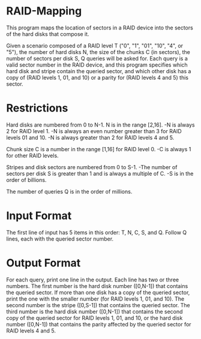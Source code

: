 # RAID-Mapping
This program maps the location of sectors in a RAID device into the sectors of the hard disks that compose it.

Given a scenario composed of a RAID level T ("0", "1", "01", "10", "4", or "5"), the number of hard disks N, the size of the chunks C (in sectors), the number of sectors per disk S, Q queries will be asked for. Each query is a valid sector number in the RAID device, and this program specifies which hard disk and stripe contain the queried sector, and which other disk has a copy of (RAID levels 1, 01, and 10) or a parity for (RAID levels 4 and 5) this sector. 

# Restrictions
Hard disks are numbered from 0 to N-1. N is in the range [2,16].
  -N is always 2 for RAID level 1.
  -N is always an even number greater than 3 for RAID levels 01 and 10.
  -N is always greater than 2 for RAID levels 4 and 5.
  
Chunk size C is a number in the range [1,16] for RAID level 0.
  -C is always 1 for other RAID levels.
  
Stripes and disk sectors are numbered from 0 to S-1.
  -The number of sectors per disk S is greater than 1 and is always a multiple of C.
  -S is in the order of billions.
  
The number of queries Q is in the order of millions.

# Input Format
The first line of input has 5 items in this order: T, N, C, S, and Q. Follow Q lines, each with the queried sector number.

# Output Format
For each query, print one line in the output. Each line has two or three numbers. The first number is the hard disk number ([0,N-1]) that contains the queried sector. If more than one disk has a copy of the queried sector, print the one with the smaller number (for RAID levels 1, 01, and 10). The second number is the stripe ([0,S-1]) that contains the queried sector. The third number is the hard disk number ([0,N-1]) that contains the second copy of the queried sector for RAID levels 1, 01, and 10, or the hard disk number ([0,N-1]) that contains the parity affected by the queried sector for RAID levels 4 and 5.
